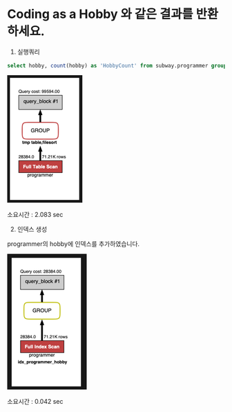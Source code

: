 # Coding as a Hobby 와 같은 결과를 반환하세요.
1. 실행쿼리

```sql
select hobby, count(hobby) as 'HobbyCount' from subway.programmer group by hobby;
```

![인덱스생성전](./step1_before_index.png)

소요시간 : 2.083 sec

2. 인덱스 생성

programmer의 hobby에 인덱스를 추가하였습니다.

![인덱스생성후](step1_after_index.png)

소요시간 : 0.042 sec

